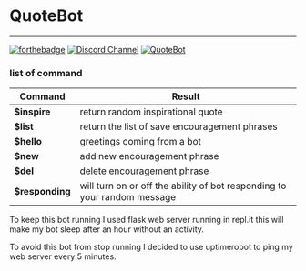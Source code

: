 # QuoteBot
***
[![forthebadge](https://forthebadge.com/images/badges/made-with-python.svg)](https://forthebadge.com) [![Discord Channel](https://img.shields.io/discord/707835273081257984?style=for-the-badge)](https://discord.gg/sAbQMyF9) [![QuoteBot](https://img.shields.io/uptimerobot/status/m778918918-3e92c097147760ee39d02d36?style=for-the-badge)](https://discord.gg/sAbQMyF9)

### list of command
Command | Result
------------ | -------------
__$inspire__ | return random inspirational quote
__$list__ | return the list of save encouragement phrases
__$hello__ | greetings coming from a bot
__$new__ <string> | add new encouragement phrase
__$del__ <index> | delete encouragement phrase
__$responding__ <boolean>| will turn on or off the ability of bot responding to your random message 

To keep this bot running I used flask web server running in repl.it this will make my bot sleep after an hour without an activity.

To avoid this bot from stop running I decided to use uptimerobot to ping my web server every 5 minutes.
    